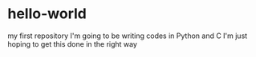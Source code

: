 # hello-world
my first repository
I'm going to be writing codes in Python and C
I'm just hoping to get this done in the right way
